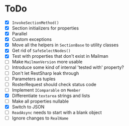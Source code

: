 ﻿# ToDo

- [x] `InvokeSectionMethod()`
- [x] Section initializers for properties
- [x] Parallel
- [x] Custom exceptions
- [x] Move all the helpers in `SectionBase` to utility classes
- [x] Get rid of `SafeSelectNodes()`
- [x] Test with properties that don't exist in Mailman
- [ ] Make `MailmanVersion` more usable
- [ ] Introduce some kind of internal 'tested with' property?
- [ ] Don't let RestSharp leak through
- [ ] Parameters as tuples
- [ ] RosterRequest should check status code
- [ ] Implement `IComparable` on `Member`
- [x] Differentiate `textarea` strings and lists
- [ ] Make all properties nullable
- [x] Switch to JSON
- [ ] `ReadAsync` needs to start with a blank object
- [ ] Ignore changes to `RealName`